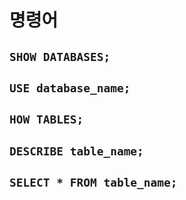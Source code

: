# 명령어
## `SHOW DATABASES;`
## `USE database_name;`
## `HOW TABLES;`
## `DESCRIBE table_name;`
## `SELECT * FROM table_name;`